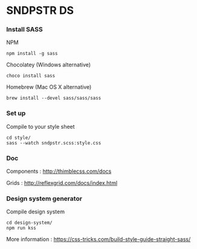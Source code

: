 SNDPSTR DS
==============

### Install SASS

NPM
```
npm install -g sass
```

Chocolatey (Windows alternative)
```
choco install sass
```

Homebrew (Mac OS X alternative)
```
brew install --devel sass/sass/sass
```
### Set up

Compile to your style sheet

```
cd style/
sass --watch sndpstr.scss:style.css
```

### Doc
Components : http://thimblecss.com/docs

Grids : http://reflexgrid.com/docs/index.html

### Design system generator

Compile design system

```
cd design-system/
npm run kss
```
More information : https://css-tricks.com/build-style-guide-straight-sass/